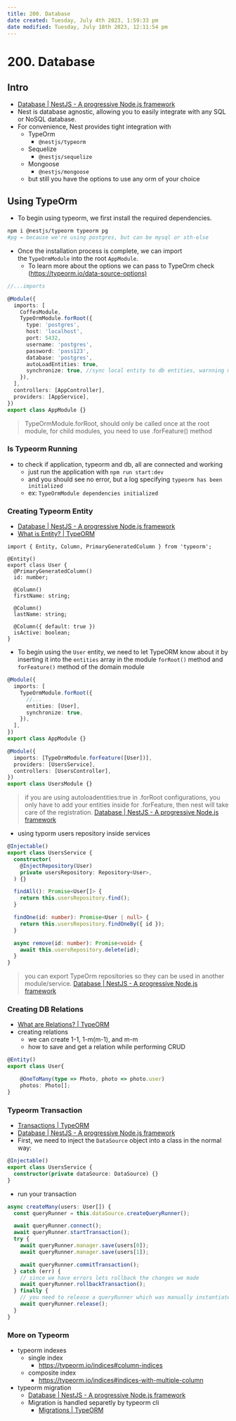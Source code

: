 ```yaml
---
title: 200. Database
date created: Tuesday, July 4th 2023, 1:59:33 pm
date modified: Tuesday, July 18th 2023, 12:11:54 pm
---
```


# 200. Database

## Intro

- [Database | NestJS - A progressive Node.js framework](https://docs.nestjs.com/techniques/database)
- Nest is database agnostic, allowing you to easily integrate with any SQL or NoSQL database.
- For convenience, Nest provides tight integration with
	- TypeOrm
		- `@nestjs/typeorm`
	- Sequelize
		- `@nestjs/sequelize`
	- Mongoose
		- `@nestjs/mongoose`
	- but still you have the options to use any orm of your choice

## Using TypeOrm

- To begin using typeorm, we first install the required dependencies.

```sh
npm i @nestjs/typeorm typeorm pg   
#pg = because we're using postgres, but can be mysql or sth-else
```

- Once the installation process is complete, we can import the `TypeOrmModule` into the root `AppModule`.
	- To learn more about the options we can pass to TypeOrm check (<https://typeorm.io/data-source-options)>

```ts
//...imports

@Module({
  imports: [
    CoffesModule,
    TypeOrmModule.forRoot({
      type: 'postgres',
      host: 'localhost',
      port: 5432,
      username: 'postgres',
      password: 'pass123',
      database: 'postgres',
      autoLoadEntities: true,
      synchronize: true, //sync local entity to db entities, warnning must be diabled in production
    }),
  ],
  controllers: [AppController],
  providers: [AppService],
})
export class AppModule {}

```

> TypeOrmModule.forRoot, should only be called once at the root module, for child modules, you need to use .forFeature() method

### Is Typeorm Running

- to check if application, typeorm and db, all are connected and working
	- just run the application with `npm run start:dev`
	- and you should see no error, but a log specifying `typeorm has been initialized`
	- ex: `TypeOrmModule dependencies initialized`

### Creating Typeorm Entity

- [Database | NestJS - A progressive Node.js framework](https://docs.nestjs.com/techniques/database#repository-pattern)
- [What is Entity? | TypeORM](https://typeorm.io/#/entities)

```tsx
import { Entity, Column, PrimaryGeneratedColumn } from 'typeorm';

@Entity()
export class User {
  @PrimaryGeneratedColumn()
  id: number;

  @Column()
  firstName: string;

  @Column()
  lastName: string;

  @Column({ default: true })
  isActive: boolean;
}
```

- To begin using the `User` entity, we need to let TypeORM know about it by inserting it into the `entities` array in the module `forRoot()` method and `forFeature()` method of the domain module

```ts
@Module({
  imports: [
    TypeOrmModule.forRoot({
      //...
      entities: [User],
      synchronize: true,
    }),
  ],
})
export class AppModule {}
```

```ts
@Module({
  imports: [TypeOrmModule.forFeature([User])],
  providers: [UsersService],
  controllers: [UsersController],
})
export class UsersModule {}
```

> if you are using autoloadentities:true in .forRoot configurations, you only have to add your entities inside for .forFeature, then nest will take care of the registration. [Database | NestJS - A progressive Node.js framework](https://docs.nestjs.com/techniques/database#auto-load-entities)

- using typorm users repository inside services

```typescript
@Injectable()
export class UsersService {
  constructor(
    @InjectRepository(User)
    private usersRepository: Repository<User>,
  ) {}

  findAll(): Promise<User[]> {
    return this.usersRepository.find();
  }

  findOne(id: number): Promise<User | null> {
    return this.usersRepository.findOneBy({ id });
  }

  async remove(id: number): Promise<void> {
    await this.usersRepository.delete(id);
  }
}
```

> you can export TypeOrm repositories so they can be used in another module/service. [Database | NestJS - A progressive Node.js framework](https://docs.nestjs.com/techniques/database#repository-pattern)

### Creating DB Relations

- [What are Relations? | TypeORM](https://typeorm.io/#/relations)
- creating relations
	- we can create 1-1, 1-m(m-1), and m-m
	- how to save and get a relation while performing CRUD

```ts
@Entity()
export class User{

	@OneToMany(type => Photo, photo => photo.user)
	photos: Photo[];
}
```

### Typeorm Transaction

- [Transactions | TypeORM](https://typeorm.io/#/transactions)
- [Database | NestJS - A progressive Node.js framework](https://docs.nestjs.com/techniques/database#typeorm-transactions)
- First, we need to inject the `DataSource` object into a class in the normal way:

```ts
@Injectable()
export class UsersService {
  constructor(private dataSource: DataSource) {}
}
```

- run your transaction

```ts
async createMany(users: User[]) {
  const queryRunner = this.dataSource.createQueryRunner();

  await queryRunner.connect();
  await queryRunner.startTransaction();
  try {
    await queryRunner.manager.save(users[0]);
    await queryRunner.manager.save(users[1]);

    await queryRunner.commitTransaction();
  } catch (err) {
    // since we have errors lets rollback the changes we made
    await queryRunner.rollbackTransaction();
  } finally {
    // you need to release a queryRunner which was manually instantiated
    await queryRunner.release();
  }
}
```

### More on Typeorm

- typeorm indexes
	- single index
		- <https://typeorm.io/indices#column-indices>
	- composite index
		- <https://typeorm.io/indices#indices-with-multiple-column>
- typeorm migration
	- [Database | NestJS - A progressive Node.js framework](https://docs.nestjs.com/techniques/database#migrations)
	- Migration is handled separetly by typeorm cli
		- [Migrations | TypeORM](https://typeorm.io/#/migrations/creating-a-new-migration)
